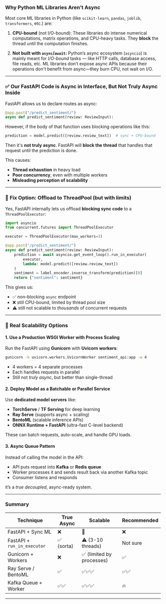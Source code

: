 ###  **Why Python ML Libraries Aren’t Async**

Most core ML libraries in Python (like `scikit-learn`, `pandas`, `joblib`, `transformers`, etc.) are:

1. **CPU-bound** (not I/O-bound):
   These libraries do intense numerical computations, matrix operations, and CPU-heavy tasks. They **block** the thread until the computation finishes.

2. **Not built with `async`/`await`:**
   Python’s async ecosystem (`asyncio`) is mainly meant for *I/O-bound* tasks — like HTTP calls, database access, file reads, etc. ML libraries don’t expose async APIs because their operations don't benefit from async—they burn CPU, not wait on I/O.

---

### ✅ **Our FastAPI Code is Async in Interface, But Not Truly Async Inside**

FastAPI allows us to declare routes as async:

```python
@app.post("/predict_sentiment/")
async def predict_sentiment(review: ReviewInput):
```

However, if the body of that function uses blocking operations like this:

```python
prediction = model.predict([review.review_text])  # sync + CPU-bound
```

Then it's **not truly async**. FastAPI will **block the thread** that handles that request until the prediction is done.

This causes:

* **Thread exhaustion** in heavy load
* **Poor concurrency**, even with multiple workers
* **Misleading perception of scalability**

---

### 🧵 **Fix Option: Offload to ThreadPool (but with limits)**

Yes, FastAPI internally lets us offload **blocking sync code** to a `ThreadPoolExecutor`:

```python
import asyncio
from concurrent.futures import ThreadPoolExecutor

executor = ThreadPoolExecutor(max_workers=3)

@app.post("/predict_sentiment/")
async def predict_sentiment(review: ReviewInput):
    prediction = await asyncio.get_event_loop().run_in_executor(
        executor,
        lambda: model.predict([review.review_text])
    )
    sentiment = label_encoder.inverse_transform(prediction)[0]
    return {"sentiment": sentiment}
```

This gives us:

* ✅ non-blocking `async` endpoint
* ❌ still CPU-bound, limited by thread pool size
* ⚠️ still not scalable to *thousands* of concurrent requests

---

### 🚀 **Real Scalability Options**

#### 1. **Use a Production WSGI Worker with Process Scaling**

Run the FastAPI using **Gunicorn** with **Uvicorn workers**:

```bash
gunicorn -k uvicorn.workers.UvicornWorker sentiment_api:app -w 4
```

* 4 workers = 4 separate processes
* Each handles requests in parallel
* Still not *truly async*, but better than single-thread

#### 2. **Deploy Model as a Batchable or Parallel Service**

Use **dedicated model servers** like:

* **TorchServe** / **TF Serving** for deep learning
* **Ray Serve** (supports async + scaling)
* **BentoML** (scalable inference APIs)
* **ONNX Runtime + FastAPI** (ultra-fast C-level backend)

These can batch requests, auto-scale, and handle GPU loads.

#### 3. **Async Queue Pattern**

Instead of calling the model in the API:

* API puts request into **Kafka** or **Redis queue**
* Worker processes it and sends result back via another Kafka topic
* Consumer listens and responds

it’s a *true decoupled*, async-ready system.

---

###  Summary

| Technique                   | True Async | Scalable                 | Recommended |
| --------------------------- | ---------- | ------------------------ | ----------- |
| FastAPI + Sync ML           | ❌          | 🚫                       | ❌           |
| FastAPI + `run_in_executor` | ✅ (sorta)  | ⚠️ (3-10 threads)        | Not sure          |
| Gunicorn + Workers          | ❌          | ✅ (limited by processes) | ✅           |
| Ray Serve / BentoML         | ✅          | ✅✅✅                      | ✅✅         |
| Kafka Queue + Worker        | ✅✅         | ✅✅✅                      | 🔥      |

---